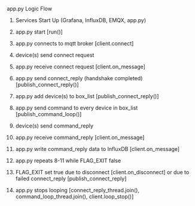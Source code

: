 app.py Logic Flow

1. Services Start Up (Grafana, InfluxDB, EMQX, app.py)

2. app.py start [run()]
3. app.py connects to mqtt broker [client.connect]
4. device(s) send connect request
5. app.py receive connect request [client.on_message]
6. app.py send connect_reply (handshake completed) [publish_connect_reply()]
7. app.py add device(s) to box_list [publish_connect_reply()]
8. app.py send command to every device in box_list [publish_command_loop()]
9. device(s) send command_reply
10. app.py receive command_reply [client.on_message]
11. app.py write command_reply data to InfluxDB [client.on_message]
12. app.py repeats 8-11 while FLAG_EXIT false
13. FLAG_EXIT set true due to disconnect [client.on_disconnect] or due to failed connect_reply [publish_connect_reply]
14. app.py stops looping [connect_reply_thread.join(), command_loop_thread.join(), client.loop_stop()]